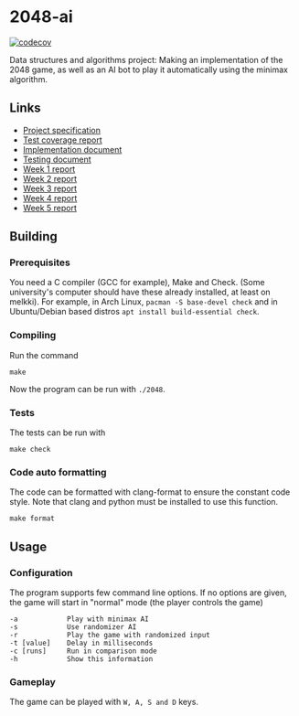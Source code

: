 # 2048-ai
[![codecov](https://codecov.io/gh/lukxsx/2048-ai/branch/master/graph/badge.svg?token=DK89Q0ETWI)](https://codecov.io/gh/lukxsx/2048-ai)

Data structures and algorithms project: Making an implementation of the 2048 game, as well as an AI bot to play it
automatically using the minimax algorithm.

## Links
- [Project specification](doc/spec.md)
- [Test coverage report](https://codecov.io/gh/lukxsx/2048-ai)
- [Implementation document](doc/implementation.md)
- [Testing document](doc/testing.md)
- [Week 1 report](doc/week1_report.md)
- [Week 2 report](doc/week2_report.md)
- [Week 3 report](doc/week3_report.md)
- [Week 4 report](doc/week4_report.md)
- [Week 5 report](doc/week5_report.md)

## Building
### Prerequisites
You need a C compiler (GCC for example), Make and Check. (Some university's computer should have these already installed, at least on melkki).
For example, in Arch Linux, ```pacman -S base-devel check``` and in Ubuntu/Debian based distros ```apt install build-essential check```.

### Compiling
Run the command
```
make
```
Now the program can be run with ```./2048```.

### Tests
The tests can be run with
```
make check
```

### Code auto formatting
The code can be formatted with clang-format to ensure the constant code style.
Note that clang and python must be installed to use this function.
```
make format
```

## Usage
### Configuration
The program supports few command line options. If no options are given, the game will start in "normal" mode (the player controls the game)
```
-a            Play with minimax AI
-s            Use randomizer AI
-r            Play the game with randomized input
-t [value]    Delay in milliseconds
-c [runs]     Run in comparison mode
-h            Show this information
```
### Gameplay
The game can be played with ```W, A, S and D``` keys.
